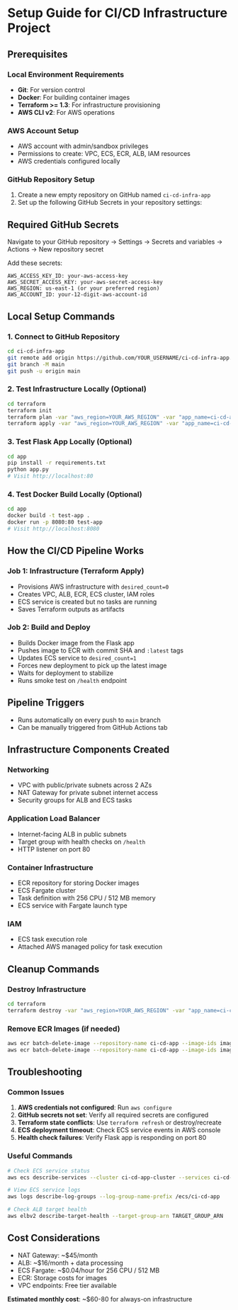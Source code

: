 # Setup Guide for CI/CD Infrastructure Project

## Prerequisites

### Local Environment Requirements
- **Git**: For version control
- **Docker**: For building container images
- **Terraform >= 1.3**: For infrastructure provisioning
- **AWS CLI v2**: For AWS operations

### AWS Account Setup
- AWS account with admin/sandbox privileges
- Permissions to create: VPC, ECS, ECR, ALB, IAM resources
- AWS credentials configured locally

### GitHub Repository Setup
1. Create a new empty repository on GitHub named `ci-cd-infra-app`
2. Set up the following GitHub Secrets in your repository settings:

## Required GitHub Secrets

Navigate to your GitHub repository → Settings → Secrets and variables → Actions → New repository secret

Add these secrets:

```
AWS_ACCESS_KEY_ID: your-aws-access-key
AWS_SECRET_ACCESS_KEY: your-aws-secret-access-key
AWS_REGION: us-east-1 (or your preferred region)
AWS_ACCOUNT_ID: your-12-digit-aws-account-id
```

## Local Setup Commands

### 1. Connect to GitHub Repository
```bash
cd ci-cd-infra-app
git remote add origin https://github.com/YOUR_USERNAME/ci-cd-infra-app.git
git branch -M main
git push -u origin main
```

### 2. Test Infrastructure Locally (Optional)
```bash
cd terraform
terraform init
terraform plan -var "aws_region=YOUR_AWS_REGION" -var "app_name=ci-cd-app" -var "desired_count=0"
terraform apply -var "aws_region=YOUR_AWS_REGION" -var "app_name=ci-cd-app" -var "desired_count=0" -auto-approve
```

### 3. Test Flask App Locally (Optional)
```bash
cd app
pip install -r requirements.txt
python app.py
# Visit http://localhost:80
```

### 4. Test Docker Build Locally (Optional)
```bash
cd app
docker build -t test-app .
docker run -p 8080:80 test-app
# Visit http://localhost:8080
```

## How the CI/CD Pipeline Works

### Job 1: Infrastructure (Terraform Apply)
- Provisions AWS infrastructure with `desired_count=0`
- Creates VPC, ALB, ECR, ECS cluster, IAM roles
- ECS service is created but no tasks are running
- Saves Terraform outputs as artifacts

### Job 2: Build and Deploy
- Builds Docker image from the Flask app
- Pushes image to ECR with commit SHA and `:latest` tags
- Updates ECS service to `desired_count=1`
- Forces new deployment to pick up the latest image
- Waits for deployment to stabilize
- Runs smoke test on `/health` endpoint

## Pipeline Triggers
- Runs automatically on every push to `main` branch
- Can be manually triggered from GitHub Actions tab

## Infrastructure Components Created

### Networking
- VPC with public/private subnets across 2 AZs
- NAT Gateway for private subnet internet access
- Security groups for ALB and ECS tasks

### Application Load Balancer
- Internet-facing ALB in public subnets
- Target group with health checks on `/health`
- HTTP listener on port 80

### Container Infrastructure
- ECR repository for storing Docker images
- ECS Fargate cluster
- Task definition with 256 CPU / 512 MB memory
- ECS service with Fargate launch type

### IAM
- ECS task execution role
- Attached AWS managed policy for task execution

## Cleanup Commands

### Destroy Infrastructure
```bash
cd terraform
terraform destroy -var "aws_region=YOUR_AWS_REGION" -var "app_name=ci-cd-app" -auto-approve
```

### Remove ECR Images (if needed)
```bash
aws ecr batch-delete-image --repository-name ci-cd-app --image-ids imageTag=latest
aws ecr batch-delete-image --repository-name ci-cd-app --image-ids imageTag=COMMIT_SHA
```

## Troubleshooting

### Common Issues
1. **AWS credentials not configured**: Run `aws configure`
2. **GitHub secrets not set**: Verify all required secrets are configured
3. **Terraform state conflicts**: Use `terraform refresh` or destroy/recreate
4. **ECS deployment timeout**: Check ECS service events in AWS console
5. **Health check failures**: Verify Flask app is responding on port 80

### Useful Commands
```bash
# Check ECS service status
aws ecs describe-services --cluster ci-cd-app-cluster --services ci-cd-app-service

# View ECS service logs
aws logs describe-log-groups --log-group-name-prefix /ecs/ci-cd-app

# Check ALB target health
aws elbv2 describe-target-health --target-group-arn TARGET_GROUP_ARN
```

## Cost Considerations
- NAT Gateway: ~$45/month
- ALB: ~$16/month + data processing
- ECS Fargate: ~$0.04/hour for 256 CPU / 512 MB
- ECR: Storage costs for images
- VPC endpoints: Free tier available

**Estimated monthly cost**: ~$60-80 for always-on infrastructure
